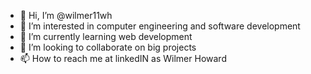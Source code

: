 - 👋 Hi, I’m @wilmer11wh
- 👀 I’m interested in computer engineering and software development
- 🌱 I’m currently learning web development
- 💞️ I’m looking to collaborate on big projects
- 📫 How to reach me at linkedIN as Wilmer Howard

<!---
wilmer11wh/wilmer11wh is a ✨ special ✨ repository because its `README.md` (this file) appears on your GitHub profile.
You can click the Preview link to take a look at your changes.
--->
